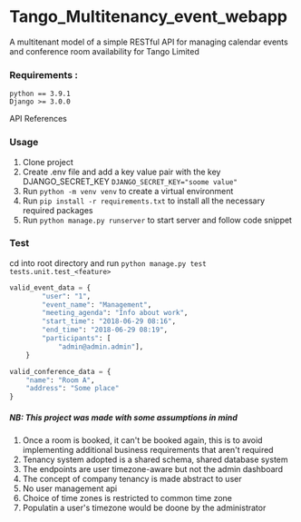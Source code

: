 # Tango_Multitenancy_event_webapp
A multitenant model of a simple RESTful API for managing calendar events and conference room availability for Tango Limited

### Requirements :
```
python == 3.9.1
Django >= 3.0.0
```
 
API References
### Usage
1. Clone project
2. Create .env file and add a key value pair with the key DJANGO_SECRET_KEY `DJANGO_SECRET_KEY="soome value"`
3. Run `python -m venv venv` to create a virtual environment
4. Run `pip install -r requirements.txt` to install all the necessary required packages
5. Run `python manage.py runserver` to start server and follow code snippet
### Test
cd into root directory and run `python manage.py test tests.unit.test_<feature>`

```python
valid_event_data = {
        "user": "1",
        "event_name": "Management",
        "meeting_agenda": "Info about work",
        "start_time": "2018-06-29 08:16",
        "end_time": "2018-06-29 08:19",
        "participants": [
            "admin@admin.admin"],
    }

valid_conference_data = {
    "name": "Room A",
    "address": "Some place"
}

``` 

##### NB: This project was made with some assumptions in mind 
1. Once a room is booked, it can't be booked again, this is to avoid implementing additional business requirements that aren't required
2. Tenancy system adopted is a shared schema, shared database system
3. The endpoints are user timezone-aware but not the admin dashboard 
4. The concept of company tenancy is made abstract to user
5. No user management api 
6. Choice of time zones is restricted to common time zone
7. Populatin a user's timezone would be doone by the administrator